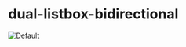 # dual-listbox-bidirectional



<a target="_blank" rel="noopener noreferrer" href="/blob/master/screenshots/Capture1.PNG"><img src="/blob/master/screenshots/Capture1.PNG" alt="Default" style="max-width:100%;"></a>
